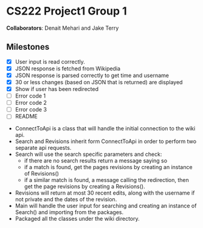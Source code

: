 # CS222 Project1 Group 1
**Collaborators**: Denait Mehari and Jake Terry

## Milestones
- [x] User input is read correctly.
- [x] JSON response is fetched from Wikipedia
- [x] JSON response is parsed correctly to get time and username
- [x] 30 or less changes (based on JSON that is returned) are displayed
- [x] Show if user has been redirected
- [ ] Error code 1
- [ ] Error code 2
- [ ] Error code 3
- [ ] README

* ConnectToApi is a class that will handle the initial connection to the wiki api.
* Search and Revisions inherit form ConnectToApi in order to perform two separate api requests.
* Search will use the search specific parameters and check:
  * if there are no search results return a message saying so
  * if a match is found, get the pages revisions by creating an instance of Revisions()
  * if a similar match is found, a message calling the redirection, then get the page revisions by creating a Revisions().
* Revisions will return at most 30 recent edits, along with the username if not private and the dates of the revision.
* Main will handle the user input for searching and creating an instance of Search() and importing from the packages.
* Packaged all the classes under the wiki directory.
